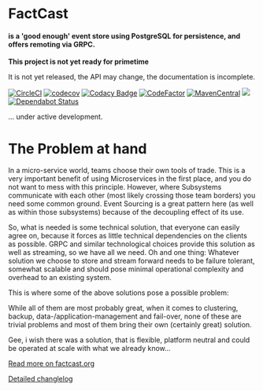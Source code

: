 # FactCast 

#### is a 'good enough' event store using PostgreSQL for persistence, and offers remoting via GRPC.

**This project is not yet ready for primetime**

It is not yet released, the API may change, the documentation is incomplete.

[![CircleCI](https://circleci.com/gh/factcast/factcast.svg?style=shield)](https://circleci.com/gh/factcast/factcast)
[![codecov](https://codecov.io/gh/factcast/factcast/branch/master/graph/badge.svg)](https://codecov.io/gh/factcast/factcast)
[![Codacy Badge](https://api.codacy.com/project/badge/Grade/5409811a42d542e7ba3546307b70cc10)](https://www.codacy.com/app/uwe/factcast?utm_source=github.com&amp;utm_medium=referral&amp;utm_content=factcast/factcast&amp;utm_campaign=Badge_Grade)
[![CodeFactor](https://www.codefactor.io/repository/github/factcast/factcast/badge)](https://www.codefactor.io/repository/github/factcast/factcast)
[![MavenCentral](https://img.shields.io/maven-central/v/org.factcast/factcast/0.1.svg)](http://search.maven.org/#search%7Cgav%7C1%7Cg%3A%22org.factcast%22)
<a href="https://www.apache.org/licenses/LICENSE-2.0">
    <img class="inline" src="https://img.shields.io/badge/license-ASL2-green.svg?style=flat">
</a>
[![Dependabot Status](https://api.dependabot.com/badges/status?host=github&repo=factcast/factcast)](https://dependabot.com)


... under active development.

# The Problem at hand

In a micro-service world, teams choose their own tools of trade. This is a very important benefit of using Microservices in the first place, and you do not want to mess with this principle. However, where Subsystems communicate with each other (most likely crossing those team borders) you need some common ground. Event Sourcing is a great pattern here (as well as within those subsystems) because of the decoupling effect of its use.

So, what is needed is some technical solution, that everyone can easily agree on, because it forces as little technical dependencies on the clients as possible.
GRPC and similar technological choices provide this solution as well as streaming, so we have all we need. Oh and one thing: Whatever solution we choose to store and stream forward needs to be failure tolerant, somewhat scalable and should pose minimal operational complexity and overhead to an existing system.

This is where some of the above solutions pose a possible problem:

While all of them are most probably great, when it comes to clustering, backup, data-/application-management and fail-over, none of these are trivial problems and most of them bring their own (certainly great) solution.

Gee, i wish there was a solution, that is flexible, platform neutral and could be operated at scale with what we already know...

[Read more on factcast.org](https://factcast.org)

[Detailed changlelog](https://docs.factcast.org/changelog)

